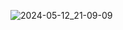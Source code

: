 ![2024-05-12_21-09-09](https://github.com/dron-olya7/admin-panel/assets/71034985/4f6a1fc7-d1da-47c8-a7ca-d5bfefc0667e)
